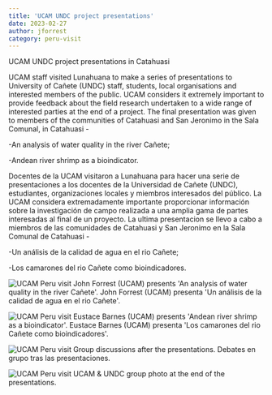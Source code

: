 ```yaml
---
title: 'UCAM UNDC project presentations'
date: 2023-02-27
author: jforrest
category: peru-visit
---
```



UCAM UNDC project presentations in Catahuasi

UCAM staff visited Lunahuana to make a series of presentations to University of Cañete (UNDC) staff, students, local organisations and interested members of the public. 
UCAM considers it extremely important to provide feedback about the field research undertaken to a wide range of interested parties at the end of a project. 
The final presentation was given to members of the communities of Catahuasi and San Jeronimo in the Sala Comunal, in Catahuasi -

-An analysis of water quality in the river Cañete;

-Andean river shrimp as a bioindicator.


Docentes de la UCAM visitaron a Lunahuana para hacer una serie de presentaciones a los docentes de la Universidad de Cañete (UNDC), estudiantes, organizaciones locales y miembros interesados del público. 
La UCAM considera extremadamente importante proporcionar información sobre la investigación de campo realizada a una amplia gama de partes interesadas al final de un proyecto. 
La ultima presentacion se llevo a cabo a miembros de las comunidades de Catahuasi y San Jeronimo en la Sala Comunal de Catahuasi -

-Un análisis de la calidad de agua en el rio Cañete;

-Los camarones del rio Cañete como bioindicadores.


![UCAM Peru visit](/assets/posts/Catahuasi1.JPG)
John Forrest (UCAM) presents 'An analysis of water quality in the river Cañete'.
John Forrest (UCAM) presenta 'Un análisis de la calidad de agua en el rio Cañete'.


![UCAM Peru visit](/assets/posts/Catahuasi2.JPG)
Eustace Barnes (UCAM) presents 'Andean river shrimp as a bioindicator'.
Eustace Barnes (UCAM) presenta 'Los camarones del rio Cañete como bioindicadores'.


![UCAM Peru visit](/assets/posts/Catahuasi4.JPG)
Group discussions after the presentations.
Debates en grupo tras las presentaciones.


![UCAM Peru visit](/assets/posts/Catahuasi3.JPG)
UCAM & UNDC group photo at the end of the presentations.
